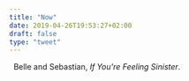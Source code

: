 ```yaml
---
title: "Now"
date: 2019-04-26T19:53:27+02:00
draft: false
type: "tweet"
---
```

<a href="https://itunes.apple.com/fr/album/if-youre-feeling-sinister/516530926" type="application/rss+xml" class="iconfont icon-music" title="rss"></a> &nbsp; Belle and Sebastian, *If You're Feeling Sinister*.


